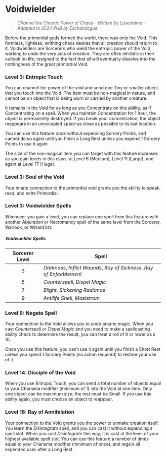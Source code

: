 # Voidwielder

> *Channel the Chaotic Power of Chaos - Written by Laserllama - Adapted to 2024 PHB by Eschatologue*

Before the primordial gods formed the world, there was only the Void. This formless, lightless, writhing chaos desires that all creation should return to it. Voidwielders are Sorcerers who wield the entropic power of the Void, working to undo the very acts of creation. They are often nihilistic in their outlook on life, resigned to the fact that all will eventually dissolve into the nothingness of the great primordial Void.

### Level 3: Entropic Touch

You can channel the power of the void and send one Tiny or smaller object that you touch into the Void. The item must be non-magical in nature, and cannot be on object that is being worn or carried by another creature.

It remains in the Void for as long as you Concentrate on this ability, as if Concentrating on a spell. When you maintain Concentration for 1 hour, the object is permanently destroyed. If you break your concentration, the object reappears in an unoccupied space as close as possible to its last location.

You can use this feature once without expending Sorcery Points, and cannot do so again until you finish a Long Rest unless you expend 1 Sorcery Points to use it again.

The size of the non-magical item you can target with this feature increases as you gain levels in this class: at Level 6 (Medium), Level 11 (Large), and again at Level 17 (Huge).

### Level 3: Soul of the Void

Your innate connection to the primordial void grants you the ability to speak, read, and write Primordial.

### Level 3: Voidwielder Spells

Whenever you gain a level, you can replace one spell from this feature with another Abjuration or Necromancy spell of the same level from the Sorcerer, Warlock, or Wizard list.

##### Voidwuelder Spells
| Sorcerer Level | Spell |
|:-:|---|
| 3 | *Darkness*, *Inflict Wounds*, *Ray of Sickness*, *Ray of Enfeeblement* |
| 5 | *Counterspell*, *Dispel Magic* |
| 7 | *Blight*, *Sickening Radiance* |
| 9 | *Antilife Shell*, *Maelstrom* |

### Level 6: Negate Spell

Your connection to the Void allows you to undo arcane magic. When you cast *Counterspell* or *Dispel Magic* and you need to make a spellcasting ability check to determine the result, you can treat a roll of 9 or lower as a 10.

Once you use this feature, you can’t use it again until you finish a Short Rest unless you spend 1 Sorcery Points (no action required) to restore your use of it.

### Level 14: Disciple of the Void

When you use Entropic Touch, you can send a total number of objects equal to your Charisma modifier (minimum of 1) into the Void at one time. Only one object can be maximum size; the rest must be Small. If you use this ability again, you must choose an object to reappear.

### Level 18: Ray of Annihilation

Your connection to the Void grants you the power to unmake creation itself. You learn the *Disintegrate* spell, and you can cast it without expending a spell slot. When you cast *Disintegrate* this way, it is cast at the level of your highest available spell slot. You can use this feature a number of times equal to your Charisma modifier (minimum of once), and regain all expended uses after a Long Rest.